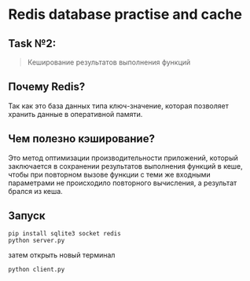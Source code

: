 # Redis database practise and cache
## Task №2:
> Кеширование результатов выполнения функций

## Почему Redis?
Так как это база данных типа ключ-значение, которая позволяет хранить данные в оперативной памяти.
## Чем полезно кэширование?
Это метод оптимизации производительности приложений, который заключается в сохранении результатов выполнения функций в кеше, чтобы при повторном вызове функции с теми же входными параметрами не происходило повторного вычисления, а результат брался из кеша.
## Запуск
```shell
pip install sqlite3 socket redis
python server.py
```
затем открыть новый терминал
```shell
python сlient.py
```
